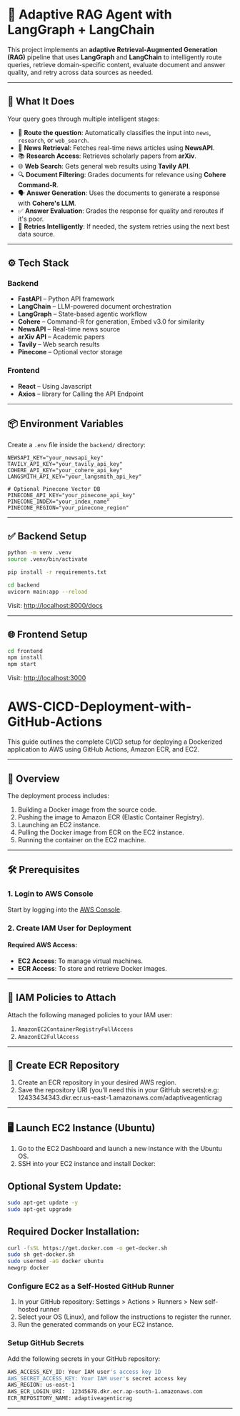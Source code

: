 
# 🧠 Adaptive RAG Agent with LangGraph + LangChain

This project implements an **adaptive Retrieval-Augmented Generation (RAG)** pipeline that uses **LangGraph** and **LangChain** to intelligently route queries, retrieve domain-specific content, evaluate document and answer quality, and retry across data sources as needed.

---

## 🚀 What It Does

Your query goes through multiple intelligent stages:

- 🧭 **Route the question**: Automatically classifies the input into `news`, `research`, or `web_search`.
- 📰 **News Retrieval**: Fetches real-time news articles using **NewsAPI**.
- 📚 **Research Access**: Retrieves scholarly papers from **arXiv**.
- 🌐 **Web Search**: Gets general web results using **Tavily API**.
- 🔍 **Document Filtering**: Grades documents for relevance using **Cohere Command-R**.
- 🗣️ **Answer Generation**: Uses the documents to generate a response with **Cohere's LLM**.
- ✅ **Answer Evaluation**: Grades the response for quality and reroutes if it's poor.
- 🔁 **Retries Intelligently**: If needed, the system retries using the next best data source.
---

## ⚙️ Tech Stack

### Backend
- **FastAPI** – Python API framework
- **LangChain** – LLM-powered document orchestration
- **LangGraph** – State-based agentic workflow
- **Cohere** – Command-R for generation, Embed v3.0 for similarity
- **NewsAPI** – Real-time news source
- **arXiv API** – Academic papers
- **Tavily** – Web search results
- **Pinecone** – Optional vector storage

### Frontend
- **React** – Using Javascript
- **Axios** – library for Calling the API Endpoint

---

## 📦 Environment Variables

Create a `.env` file inside the `backend/` directory:

```env
NEWSAPI_KEY="your_newsapi_key"
TAVILY_API_KEY="your_tavily_api_key"
COHERE_API_KEY="your_cohere_api_key"
LANGSMITH_API_KEY="your_langsmith_api_key"

# Optional Pinecone Vector DB
PINECONE_API_KEY="your_pinecone_api_key"
PINECONE_INDEX="your_index_name"
PINECONE_REGION="your_pinecone_region"
```

---
## ✅ Backend Setup

```bash
python -m venv .venv
source .venv/bin/activate 

pip install -r requirements.txt

cd backend
uvicorn main:app --reload
```

Visit: [http://localhost:8000/docs](http://localhost:8000/docs)

---

## 🌐 Frontend Setup

```bash
cd frontend
npm install
npm start
```

Visit: [http://localhost:3000](http://localhost:3000)

# AWS-CICD-Deployment-with-GitHub-Actions

This guide outlines the complete CI/CD setup for deploying a Dockerized application to AWS using GitHub Actions, Amazon ECR, and EC2.

---

## 🚀 Overview

The deployment process includes:

1. Building a Docker image from the source code.
2. Pushing the image to Amazon ECR (Elastic Container Registry).
3. Launching an EC2 instance.
4. Pulling the Docker image from ECR on the EC2 instance.
5. Running the container on the EC2 machine.

---

## 🛠 Prerequisites

### 1. Login to AWS Console
Start by logging into the [AWS Console](https://aws.amazon.com/console/).

### 2. Create IAM User for Deployment

#### Required AWS Access:
- **EC2 Access**: To manage virtual machines.
- **ECR Access**: To store and retrieve Docker images.

---

## 📄 IAM Policies to Attach

Attach the following managed policies to your IAM user:

1. `AmazonEC2ContainerRegistryFullAccess`
2. `AmazonEC2FullAccess`

---

## 🐳 Create ECR Repository

1. Create an ECR repository in your desired AWS region.
2. Save the repository URI (you'll need this in your GitHub secrets):e.g: 12433434343.dkr.ecr.us-east-1.amazonaws.com/adaptiveagenticrag


---

## 🖥️ Launch EC2 Instance (Ubuntu)

1. Go to the EC2 Dashboard and launch a new instance with the Ubuntu OS.
2. SSH into your EC2 instance and install Docker:

## Optional System Update:
```bash
sudo apt-get update -y
sudo apt-get upgrade
```
## Required Docker Installation: 
```bash
curl -fsSL https://get.docker.com -o get-docker.sh
sudo sh get-docker.sh
sudo usermod -aG docker ubuntu
newgrp docker
```
### Configure EC2 as a Self-Hosted GitHub Runner
1. In your GitHub repository:
Settings > Actions > Runners > New self-hosted runner
2. Select your OS (Linux), and follow the instructions to register the runner.
3. Run the generated commands on your EC2 instance.

### Setup GitHub Secrets
Add the following secrets in your GitHub repository:
```bash
AWS_ACCESS_KEY_ID: Your IAM user's access key ID
AWS_SECRET_ACCESS_KEY: Your IAM user's secret access key
AWS_REGION: us-east-1
AWS_ECR_LOGIN_URI:  12345678.dkr.ecr.ap-south-1.amazonaws.com
ECR_REPOSITORY_NAME: adaptiveagenticrag
```
---